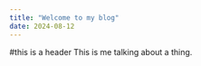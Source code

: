 ```yaml
---
title: "Welcome to my blog"
date: 2024-08-12
---
```

#this is a header
This is me talking about a thing.
